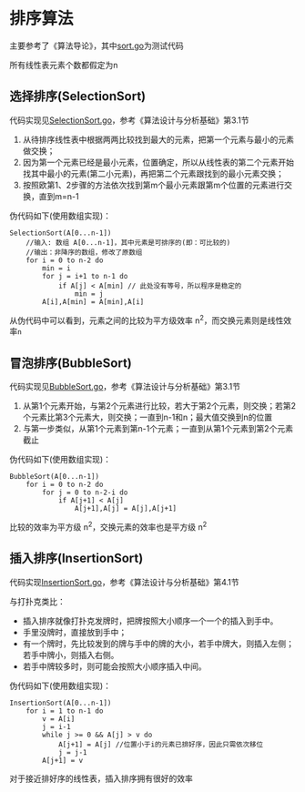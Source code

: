 # 排序算法
主要参考了《算法导论》，其中[sort.go](sorts.go)为测试代码

所有线性表元素个数都假定为n

## 选择排序(SelectionSort)

代码实现见[SelectionSort.go](sorts/SelectionSort.go)，参考《算法设计与分析基础》第3.1节

1. 从待排序线性表中根据两两比较找到最大的元素，把第一个元素与最小的元素做交换；
2. 因为第一个元素已经是最小元素，位置确定，所以从线性表的第二个元素开始找其中最小的元素(第二小元素)，再把第二个元素跟找到的最小元素交换；
3. 按照欧第1、2步骤的方法依次找到第m个最小元素跟第m个位置的元素进行交换，直到m=n-1

伪代码如下(使用数组实现)：

```
SelectionSort(A[0...n-1])
    //输入: 数组 A[0...n-1]，其中元素是可排序的(即：可比较的)
    //输出：非降序的数组，修改了原数组
    for i = 0 to n-2 do
        min = i
        for j = i+1 to n-1 do
            if A[j] < A[min] // 此处没有等号，所以程序是稳定的
                min = j
        A[i],A[min] = A[min],A[i]
```

从伪代码中可以看到，元素之间的比较为平方级效率 n<sup>2</sup>，而交换元素则是线性效率`n`

## 冒泡排序(BubbleSort)

代码实现见[BubbleSort.go](sorts/BubbleSort.go)，参考《算法设计与分析基础》第3.1节

1. 从第1个元素开始，与第2个元素进行比较，若大于第2个元素，则交换；若第2个元素比第3个元素大，则交换；一直到n-1和n；最大值交换到n的位置
2. 与第一步类似，从第1个元素到第n-1个元素；一直到从第1个元素到第2个元素截止

伪代码如下(使用数组实现)：

```
BubbleSort(A[0...n-1])
    for i = 0 to n-2 do
        for j = 0 to n-2-i do
            if A[j+1] < A[j]
                A[j+1],A[j] = A[j],A[j+1]
```

比较的效率为平方级 n<sup>2</sup>，交换元素的效率也是平方级 n<sup>2</sup>

## 插入排序(InsertionSort)

代码实现[InsertionSort.go](sorts/InsertionSort.go)，参考《算法设计与分析基础》第4.1节

与打扑克类比：
* 插入排序就像打扑克发牌时，把牌按照大小顺序一个一个的插入到手中。
* 手里没牌时，直接放到手中；
* 有一个牌时，先比较发到的牌与手中的牌的大小，若手中牌大，则插入左侧；若手中牌小，则插入右侧。
* 若手中牌较多时，则可能会按照大小顺序插入中间。

伪代码如下(使用数组实现)：

```
InsertionSort(A[0...n-1])
    for i = 1 to n-1 do
        v = A[i]
        j = i-1
        while j >= 0 && A[j] > v do
            A[j+1] = A[j] //位置小于i的元素已排好序，因此只需依次移位
            j = j-1
        A[j+1] = v
```

对于接近排好序的线性表，插入排序拥有很好的效率